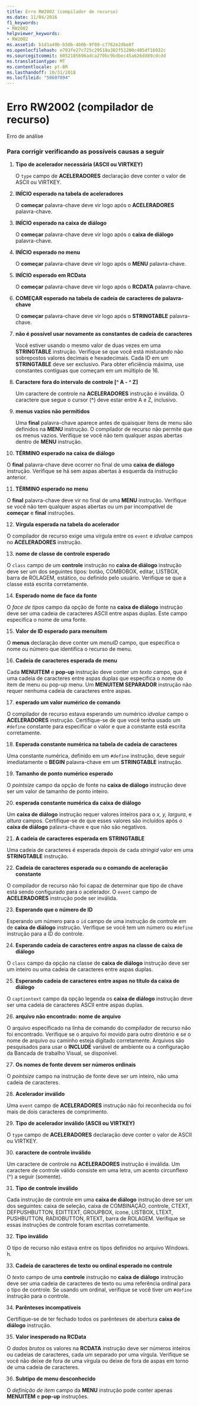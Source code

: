 ```yaml
---
title: Erro RW2002 (compilador de recurso)
ms.date: 11/04/2016
f1_keywords:
- RW2002
helpviewer_keywords:
- RW2002
ms.assetid: b1d1a49b-b50b-4b0b-9f09-c7762e2dbe8f
ms.openlocfilehash: e703fe27c725c29518a302f51200c405df16032c
ms.sourcegitcommit: 6052185696adca270bc9bdbec45a626dd89cdcdd
ms.translationtype: MT
ms.contentlocale: pt-BR
ms.lasthandoff: 10/31/2018
ms.locfileid: "50607894"
---
```

# <a name="resource-compiler-error-rw2002"></a>Erro RW2002 (compilador de recurso)

Erro de análise

### <a name="to-fix-by-checking-the-following-possible-causes"></a>Para corrigir verificando as possíveis causas a seguir

1. **Tipo de acelerador necessária (ASCII ou VIRTKEY)**

   O `type` campo de **ACELERADORES** declaração deve conter o valor de ASCII ou VIRTKEY.

1. **INÍCIO esperado na tabela de aceleradores**

   O **começar** palavra-chave deve vir logo após o **ACELERADORES** palavra-chave.

1. **INÍCIO esperado na caixa de diálogo**

   O **começar** palavra-chave deve vir logo após o **caixa de diálogo** palavra-chave.

1. **INÍCIO esperado no menu**

   O **começar** palavra-chave deve vir logo após o **MENU** palavra-chave.

1. **INÍCIO esperado em RCData**

   O **começar** palavra-chave deve vir logo após o **RCDATA** palavra-chave.

1. **COMEÇAR esperado na tabela de cadeia de caracteres de palavra-chave**

   O **começar** palavra-chave deve vir logo após o **STRINGTABLE** palavra-chave.

1. **não é possível usar novamente as constantes de cadeia de caracteres**

   Você estiver usando o mesmo valor de duas vezes em uma **STRINGTABLE** instrução. Verifique se que você está misturando não sobrepostos valores decimais e hexadecimais. Cada ID em um **STRINGTABLE** deve ser exclusivo. Para obter eficiência máxima, use constantes contíguas que começam em um múltiplo de 16.

1. **Caractere fora do intervalo de controle [^ A - ^ Z]**

   Um caractere de controle na **ACELERADORES** instrução é inválida. O caractere que segue o cursor (**^**) deve estar entre A e Z, inclusivo.

9. **menus vazios não permitidos**

   Uma **final** palavra-chave aparece antes de quaisquer itens de menu são definidos na **MENU** instrução. O compilador de recurso não permite que os menus vazios. Verifique se você não tem qualquer aspas abertas dentro de **MENU** instrução.

10. **TÉRMINO esperado na caixa de diálogo**

   O **final** palavra-chave deve ocorrer no final de uma **caixa de diálogo** instrução. Verifique se há sem aspas abertas à esquerda da instrução anterior.

11. **TÉRMINO esperado no menu**

   O **final** palavra-chave deve vir no final de uma **MENU** instrução. Verifique se você não tem qualquer aspas abertas ou um par incompatível de **começar** e **final** instruções.

12. **Vírgula esperada na tabela do acelerador**

   O compilador de recurso exige uma vírgula entre os `event` e *idvalue* campos no **ACELERADORES** instrução.

13. **nome de classe de controle esperado**

   O `class` campo de um **controle** instrução no **caixa de diálogo** instrução deve ser um dos seguintes tipos: botão, COMBOBOX, editar, LISTBOX, barra de ROLAGEM, estático, ou definido pelo usuário. Verifique se que a classe está escrita corretamente.

14. **Esperado nome de face da fonte**

   O *face de tipos* campo da opção de fonte na **caixa de diálogo** instrução deve ser uma cadeia de caracteres ASCII entre aspas duplas. Este campo especifica o nome de uma fonte.

15. **Valor de ID esperado para menuitem**

   O **menus** declaração deve conter um *menuID* campo, que especifica o nome ou número que identifica o recurso de menu.

16. **Cadeia de caracteres esperada de menu**

   Cada **MENUITEM** e **pop-up** instrução deve conter um *texto* campo, que é uma cadeia de caracteres entre aspas duplas que especifica o nome do item de menu ou pop-up menu. Um **MENUITEM SEPARADOR** instrução não requer nenhuma cadeia de caracteres entre aspas.

17. **esperado um valor numérico de comando**

   O compilador de recurso estava esperando um numérico *idvalue* campo o **ACELERADORES** instrução. Certifique-se de que você tenha usado um `#define` constante para especificar o valor e que a constante está escrita corretamente.

18. **Esperada constante numérica na tabela de cadeia de caracteres**

   Uma constante numérica, definido em um `#define` instrução, deve seguir imediatamente o **BEGIN** palavra-chave em um **STRINGTABLE** instrução.

19. **Tamanho de ponto numérico esperado**

   O *pointsize* campo da opção de fonte na **caixa de diálogo** instrução deve ser um valor de tamanho de ponto inteiro.

20. **esperada constante numérica da caixa de diálogo**

   Um **caixa de diálogo** instrução requer valores inteiros para o *x, y, largura*, e *altura* campos. Certifique-se de que esses valores são incluídos após o **caixa de diálogo** palavra-chave e que não são negativos.

21. **A cadeia de caracteres esperada em STRINGTABLE**

   Uma cadeia de caracteres é esperada depois de cada *stringid* valor em uma **STRINGTABLE** instrução.

22. **Cadeia de caracteres esperada ou o comando de aceleração constante**

   O compilador de recurso não foi capaz de determinar que tipo de chave está sendo configurado para o acelerador. O `event` campo de **ACELERADORES** instrução pode ser inválida.

23. **Esperando que o número de ID**

   Esperando um número para o `id` campo de uma instrução de controle em de **caixa de diálogo** instrução. Verifique se você tem um número ou `#define` instrução para a ID do controle.

24. **Esperando cadeia de caracteres entre aspas na classe de caixa de diálogo**

   O `class` campo da opção na classe de **caixa de diálogo** instrução deve ser um inteiro ou uma cadeia de caracteres entre aspas duplas.

25. **Esperando cadeia de caracteres entre aspas no título da caixa de diálogo**

   O `captiontext` campo da opção legenda os **caixa de diálogo** instrução deve ser uma cadeia de caracteres ASCII entre aspas duplas.

26. **arquivo não encontrado: nome de arquivo**

   O arquivo especificado na linha de comando do compilador de recurso não foi encontrado. Verifique se o arquivo foi movido para outro diretório e se o nome de arquivo ou caminho esteja digitado corretamente. Arquivos são pesquisados para usar o **INCLUDE** variável de ambiente ou a configuração da Bancada de trabalho Visual, se disponível.

27. **Os nomes de fonte devem ser números ordinais**

   O *pointsize* campo na instrução de fonte deve ser um inteiro, não uma cadeia de caracteres.

28. **Acelerador inválido**

   Uma `event` campo de **ACELERADORES** instrução não foi reconhecida ou foi mais de dois caracteres de comprimento.

29. **Tipo de acelerador inválido (ASCII ou VIRTKEY)**

   O `type` campo de **ACELERADORES** declaração deve conter o valor de ASCII ou VIRTKEY.

30. **caractere de controle inválido**

   Um caractere de controle na **ACELERADORES** instrução é inválida. Um caractere de controle válido consiste em uma letra, um acento circunflexo (^) a seguir (somente).

31. **Tipo de controle inválido**

   Cada instrução de controle em uma **caixa de diálogo** instrução deve ser um dos seguintes: caixa de seleção, caixa de COMBINAÇÃO, controle, CTEXT, DEFPUSHBUTTON, EDITTEXT, GROUPBOX, ícone, LISTBOX, LTEXT, PUSHBUTTON, RADIOBUTTON, RTEXT, barra de ROLAGEM. Verifique se essas instruções de controle foram escritas corretamente.

32. **Tipo inválido**

   O tipo de recurso não estava entre os tipos definidos no arquivo Windows. h.

33. **Cadeia de caracteres de texto ou ordinal esperado no controle**

   O *texto* campo de uma **controle** instrução no **caixa de diálogo** instrução deve ser uma cadeia de caracteres de texto ou uma referência ordinal para o tipo de controle. Se usando um ordinal, verifique se você tiver um `#define` instrução para o controle.

34. **Parênteses incompatíveis**

   Certifique-se de ter fechado todos os parênteses de abertura **caixa de diálogo** instrução.

35. **Valor inesperado na RCData**

   O *dados brutos* os valores na **RCDATA** instrução deve ser números inteiros ou cadeias de caracteres, cada um separado por uma vírgula. Verifique se você não deixe de fora de uma vírgula ou deixe de fora de aspas em torno de uma cadeia de caracteres.

36. **Subtipo de menu desconhecido**

   O *definição de item* campo da **MENU** instrução pode conter apenas **MENUITEM** e **pop-up** instruções.